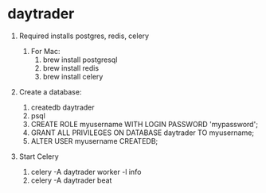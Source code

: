 # daytrader
1. Required installs postgres, redis, celery
    1. For Mac:
        1. brew install postgresql
        1. brew install redis
        1. brew install celery

1. Create a database:
    1. createdb daytrader
    1. psql
    1. CREATE ROLE myusername WITH LOGIN PASSWORD 'mypassword';
    1. GRANT ALL PRIVILEGES ON DATABASE daytrader TO myusername;
    1. ALTER USER myusername CREATEDB;

1. Start Celery
    1. celery -A daytrader worker -l info
    1. celery -A daytrader beat